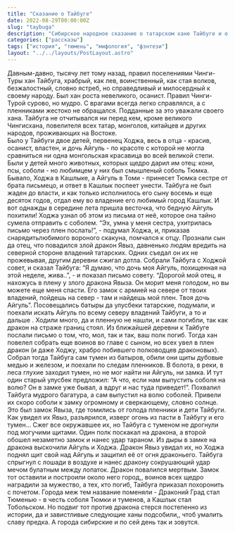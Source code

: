 ```yaml
---
title: "Сказание о Тайбуге"
date: 2022-08-29T00:00:00Z
slug: "taybuga"
description: "Сибирское народное сказание о татарском хане Тайбуге и о подвигах его"
categories: ["рассказы"]
tags: ["история", "тюмень", "мифология", "фэнтези"]
layout: "../../layouts/PostLayout.astro"
---
```


Давным-давно, тысячу лет тому назад, правил поселениями Чинги-Туры хан Тайбуга, храбрый, как лев, воинственный, как стая волков, безжалостный, словно ястреб, но справедливый и милосердный к своему народу.
    Был хан роста невеликого, осанист. Правил Чинги-Турой сурово, но мудро. С врагами всегда легко справлялся, а с пленниками жестоко не обращался. Подданные за это уважали своего хана. Тайбуга не отчитывался ни перед кем, кроме великого Чингисхана, повелителя всех татар, монголов, китайцев и других народов, проживающих на Востоке.  
Было у Тайбуги двое детей, первенец Ходжа, весь в отца -  красив, осанист, властен, и дочь Айгуль - по красоте с которой не могла сравниться ни одна монгольская красавица во всей великой степи.
    Были у детей много животных, которых щедро дарил им отец: кони, псы, соболи - но любимцем у них был смышленый соболь Тюмка. Бывало, Ходжа в Кашлыке, а Айгуль в Томи - принесет Тюмка сестре от брата письмецо, и ответ в Кашлык поспеет унести. 
Тайбуга не был жаден до власти, и как только исполнилось его сыну восемь и еще десяток годов, отдал ему во владение его любимый город Кашлык.
    И вот однажды в середине лета пришла весточка, что бедную Айгуль похитили! Ходжа узнал об этом из письма от неё, которое   она тайно сумела отправить с соболем. “Эх, умна у меня сестра, ухитрилась письмо через плен послать!”, - подумал Ходжа, и, приказав снарядитьлюбимого  вороного скакуна, помчался к отцу.
Прознали сын да отец, что повадился злой дракон Явыз, давненько людям вредить на северной стороне владений татарских. Одних съедал он их не прожевывая, другим деревни сжигал дотла.
    Собрали Тайбуга с Ходжой совет, и сказал Тайбуга: “Я думаю, что дочь моя Айгуль, похищенная на этой неделе, жива..”, - и показал письмо совету.
“Дорогой мой отец, я нахожусь в плену у злого дракона Явыза. Он морит меня голодом, но вы можете еще меня спасти. Его замок с армией на севере от твоих владений, пойдешь на север - там и найдешь мой плен. Твоя дочь Айгуль”.
    Посовещались батыры да улусбеки татарские, подумали, и поехали искать Айгуль по всему северу владений Тайбуги, а то и дальше . Ходили много, да и пленную не нашли, и сами погибли, так как дракон на страже границ стоял.
Из ближайшей деревни к Тайбуге послали письмо о том, что, мол, так и так, ваш полк погиб.
Тогда хан повелел собрать еще воинов во главе с сыном, но всех увел в плен дракон (и даже Ходжу, храбро побившего полководцев драконовых).
Собрал тогда Тайбуга сам тумен из батыров, обили они щиты дубовые медью и железом, и поехали по следам пленников. 
    В болота, в реки, в леса глухие заходил тумен, но не мог найти ни Айгуль, ни замка.
И тут один старый улусбек предложил: “А что, если нам выпустить соболя на волю? Он в замке уже бывал, а вдруг и нас туда приведет!”. Похвалил Тайбуга мудрого багатура, а сам выпустил на волю соболей.
    Привели их скоро соболи к замку огромному и сверкающему, словно солнце. Это был замок Явыза, где томились от голода пленники и дети Тайбуги.
Как увидел их Явыз, разъярился, изверг огонь из пасти в Тайбугу и его тумен… Сжег все окружавшее их, но Тайбуга с туменом не дрогнули под могучими щитами. 
    Один полк поскакал на дракона, а второй обошел незаметно замок и нанес удар тараном.
Из дыры в замке на дракона выскочили Айгуль и Ходжа. Дракон Явыз увидал их, но Ходжа поднял щит свой над Айгуль и защитил её от огня драконьего. Тайбуга спрыгнул с лошади в воздухе и нанес дракону сокрушающий удар мечом булатным между лопаток. Дракон повалился мертвым. 
    Замок тот оставили и построили около него город,, воинов всех щедро наградили за мужество, а тех, кто погиб, Тайбуга приказал похоронить с почетом.
Города меж тем название поменяли - Драконий Град стал Тюменью - в честь соболя Тюмки и туменов, а Кашлык стал Тобольском.
Но подвиг тот против дракона стерся постепенно из истории, да и завистливые следующие ханы подсобили,, чтоб умалить славу предка. А города сибирские и по сей день так и зовутся.
